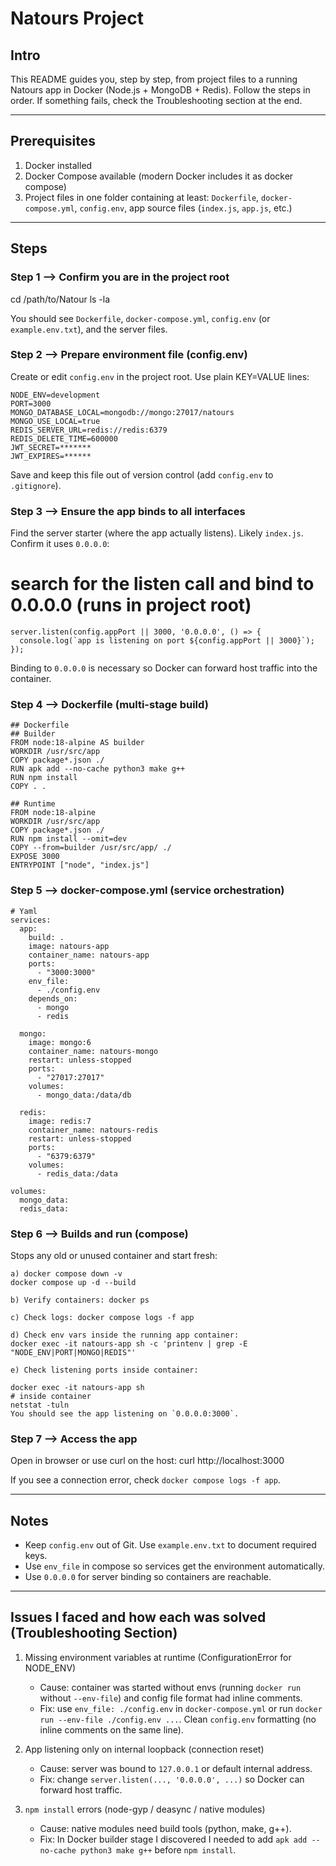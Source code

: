 # Natours Project

## Intro

This README guides you, step by step, from project files to a running Natours app in Docker (Node.js + MongoDB + Redis). Follow the steps in order. If something fails, check the Troubleshooting section at the end.

----------------------------------
## Prerequisites

1. Docker installed
2. Docker Compose available (modern Docker includes it as docker compose)
3. Project files in one folder containing at least: `Dockerfile`, `docker-compose.yml`, `config.env`, app source files (`index.js`, `app.js`, etc.)

----------------------------------
## Steps

### Step 1 —> Confirm you are in the project root

cd /path/to/Natour
ls -la

You should see `Dockerfile`, `docker-compose.yml`, `config.env` (or `example.env.txt`), and the server files.

### Step 2 —> Prepare environment file (config.env)

Create or edit `config.env` in the project root. Use plain KEY=VALUE lines:
```
NODE_ENV=development
PORT=3000
MONGO_DATABASE_LOCAL=mongodb://mongo:27017/natours
MONGO_USE_LOCAL=true
REDIS_SERVER_URL=redis://redis:6379
REDIS_DELETE_TIME=600000
JWT_SECRET=*******
JWT_EXPIRES=******
```
Save and keep this file out of version control (add `config.env` to `.gitignore`).

### Step 3 —> Ensure the app binds to all interfaces

Find the server starter (where the app actually listens). Likely `index.js`. Confirm it uses `0.0.0.0`:


# search for the listen call and bind to 0.0.0.0 (runs in project root)
```
server.listen(config.appPort || 3000, '0.0.0.0', () => {
  console.log(`app is listening on port ${config.appPort || 3000}`);
});
```
Binding to `0.0.0.0` is necessary so Docker can forward host traffic into the container.

### Step 4 —> Dockerfile (multi-stage build)
```
## Dockerfile
## Builder
FROM node:18-alpine AS builder
WORKDIR /usr/src/app
COPY package*.json ./
RUN apk add --no-cache python3 make g++
RUN npm install
COPY . .

## Runtime
FROM node:18-alpine
WORKDIR /usr/src/app
COPY package*.json ./
RUN npm install --omit=dev
COPY --from=builder /usr/src/app/ ./
EXPOSE 3000
ENTRYPOINT ["node", "index.js"]
```
### Step 5 —> docker-compose.yml (service orchestration)
```
# Yaml
services:
  app:
    build: .
    image: natours-app
    container_name: natours-app
    ports:
      - "3000:3000"
    env_file:
      - ./config.env
    depends_on:
      - mongo
      - redis

  mongo:
    image: mongo:6
    container_name: natours-mongo
    restart: unless-stopped
    ports:
      - "27017:27017"
    volumes:
      - mongo_data:/data/db

  redis:
    image: redis:7
    container_name: natours-redis
    restart: unless-stopped
    ports:
      - "6379:6379"
    volumes:
      - redis_data:/data

volumes:
  mongo_data:
  redis_data:
```
### Step 6 —> Builds and run (compose)

Stops any old or unused container and start fresh:
```
a) docker compose down -v
docker compose up -d --build

b) Verify containers: docker ps

c) Check logs: docker compose logs -f app

d) Check env vars inside the running app container: 
docker exec -it natours-app sh -c 'printenv | grep -E "NODE_ENV|PORT|MONGO|REDIS"'

e) Check listening ports inside container:

docker exec -it natours-app sh
# inside container
netstat -tuln
You should see the app listening on `0.0.0.0:3000`.
```
### Step 7 —> Access the app

Open in browser or use curl on the host:
curl http://localhost:3000

If you see a connection error, check `docker compose logs -f app`.

------------------------------

## Notes

* Keep `config.env` out of Git. Use `example.env.txt` to document required keys.
* Use `env_file` in compose so services get the environment automatically.
* Use `0.0.0.0` for server binding so containers are reachable.

------------------------------

## Issues I faced and how each was solved (Troubleshooting Section)

1. Missing environment variables at runtime (ConfigurationError for NODE\_ENV)

   * Cause: container was started without envs (running `docker run` without `--env-file`) and config file format had inline comments.
   * Fix: use `env_file: ./config.env` in `docker-compose.yml` or run `docker run --env-file ./config.env ...`. Clean `config.env` formatting (no inline comments on the same line).

2. App listening only on internal loopback (connection reset)

   * Cause: server was bound to `127.0.0.1` or default internal address.
   * Fix: change `server.listen(..., '0.0.0.0', ...)` so Docker can forward host traffic.

3. `npm install` errors (node-gyp / deasync / native modules)

   * Cause: native modules need build tools (python, make, g++).
   * Fix: In Docker builder stage I discovered I needed to add `apk add --no-cache python3 make g++` before `npm install`.

